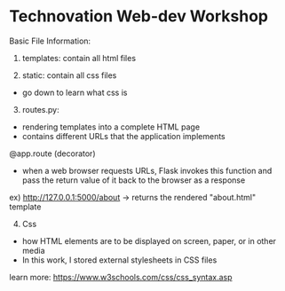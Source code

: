 # Technovation Web-dev Workshop

Basic File Information: 

1. templates: contain all html files

2. static: contain all css files
- go down to learn what css is

3. routes.py: 
- rendering templates into a complete HTML page
- contains different URLs that the application implements

@app.route (decorator)
- when a web browser requests URLs, Flask invokes this function and pass the return value of it back to the browser as a response

ex) http://127.0.0.1:5000/about -> returns the rendered "about.html" template


4. Css
- how HTML elements are to be displayed on screen, paper, or in other media
- In this work, I stored external stylesheets in CSS files

learn more: https://www.w3schools.com/css/css_syntax.asp
